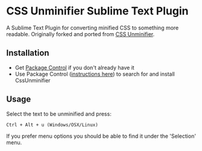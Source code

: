 # CSS Unminifier Sublime Text Plugin

A Sublime Text Plugin for converting minified CSS to something more readable. Originally forked and ported from [CSS Unminifier](https://github.com/mrcoles/cssunminifier).


## Installation
- Get [Package Control](https://sublime.wbond.net/installation) if you don't already have it
- Use Package Control ([instructions here](https://sublime.wbond.net/docs/usage)) to search for and install CssUnminifier

## Usage

Select the text to be unminified and press:

    Ctrl + Alt + u (Windows/OSX/Linux)


If you prefer menu options you should be able to find it under the 'Selection' menu.
